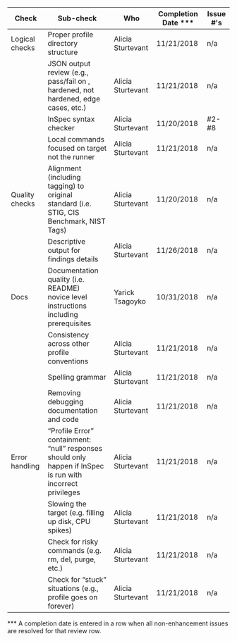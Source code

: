 | Check          | Sub-check                                                                         | Who | Completion Date *** | Issue #'s |
|----------------|-----------------------------------------------------------------------------------|-----|-----------------|-----------|
|Logical checks| Proper profile directory structure							|Alicia Sturtevant|11/21/2018|n/a|
||JSON output review (e.g., pass/fail on ,<br>hardened, not hardened, edge cases, etc.)|Alicia Sturtevant|11/21/2018|n/a|
||InSpec syntax checker|Alicia Sturtevant|11/20/2018|#2-#8|
||Local commands focused on target not the runner|Alicia Sturtevant|11/21/2018|n/a|
|Quality checks|Alignment (including tagging) to original<br> standard (i.e. STIG, CIS Benchmark, NIST Tags)|Alicia Sturtevant|11/20/2018|n/a|
||Descriptive output for findings details|Alicia Sturtevant|11/26/2018|n/a|
|Docs|Documentation quality (i.e. README)<br> novice level instructions including prerequisites|Yarick Tsagoyko|10/31/2018|n/a|
||Consistency across other profile conventions |Alicia Sturtevant|11/21/2018|n/a|
||Spelling grammar|Alicia Sturtevant|11/21/2018|n/a|
||Removing debugging documentation and code|Alicia Sturtevant|11/21/2018|n/a|
| Error handling |“Profile Error” containment: “null” responses <br>should only happen if InSpec is run with incorrect privileges|Alicia Sturtevant|11/21/2018|n/a|
||Slowing the target (e.g. filling up disk, CPU spikes)|Alicia Sturtevant|11/21/2018|n/a|
||Check for risky commands (e.g. rm, del, purge, etc.)|Alicia Sturtevant|11/21/2018|n/a|
||Check for “stuck” situations (e.g., profile goes on forever)|Alicia Sturtevant|11/21/2018|n/a|

*** A completion date is entered in a row when all non-enhancement issues are resolved for that review row.

